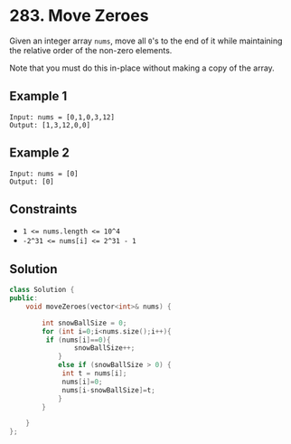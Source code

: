 # 283. Move Zeroes

Given an integer array `nums`, move all `0`'s to the end of it while maintaining the relative order of the non-zero elements.

Note that you must do this in-place without making a copy of the array.

## Example 1

```text
Input: nums = [0,1,0,3,12]
Output: [1,3,12,0,0]
```

## Example 2

```text
Input: nums = [0]
Output: [0]
```

## Constraints

- `1 <= nums.length <= 10^4`
- `-2^31 <= nums[i] <= 2^31 - 1`

## Solution

```c++
class Solution {
public:
    void moveZeroes(vector<int>& nums) {

        int snowBallSize = 0;
        for (int i=0;i<nums.size();i++){
         if (nums[i]==0){
                snowBallSize++;
            }
            else if (snowBallSize > 0) {
             int t = nums[i];
             nums[i]=0;
             nums[i-snowBallSize]=t;
            }
        }

    }
};

```
